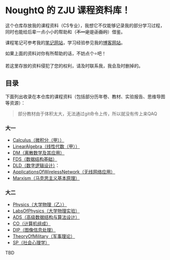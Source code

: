 # NoughtQ 的 ZJU 课程资料库！

这个仓库存放我的课程资料（CS专业），我想它不仅能够记录我的部分学习过程，同时也能给后辈一点小小的帮助和（~~不一定是正面的~~）借鉴。

课程笔记可参考我的[笔记网站](https://note.noughtq.top)，学习经验参见我的[博客网站](https://blog.noughtq.top)。

如果上面的资料对你有所帮助的话，不妨点个⭐吧！

若这里存放的资料侵犯了您的权利，请及时联系我，我会及时删掉的。

## 目录

下面列出收录在本仓库的课程资料（包括部分历年卷、教材、实验报告、思维导图等资源）：

>部分教材由于体积太大，无法通过git命令上传，所以就没有传上来QAQ

### 大一

- [Calculus（微积分（甲））](Calculus-D1)
- [LinearAlgebra（线性代数（甲））](LinearAlgebra-D1QD)
- [DM（离散数学及其应用）](DM-D1CX)
- [FDS（数据结构基础）](FDS-D1CX)
- [DLD（数字逻辑设计）](DLD-D1CX)：
- [ApplicationsOfWirelessNetwork（无线网络应用）](ApplicationsOfWirelessNetwork-D1C)
- [Marxism（马克思主义基本原理）](Marxism-D1CX)

### 大二

- [Physics（大学物理（乙））](Physics-D1CX-D2QD)
- [LabsOfPhysics（大学物理实验）](LabsOfPhysics-D2QD)
- [ADS（高级数据结构与算法设计）](ADS-D2QD)
- [CO（计算机组成）](CO-D2QD)
- [DIP（图像信息处理）](DIP-D2QD)
- [TheoryOfMilitary（军事理论）](TheoryOfMilitary-D2QD)
- [SP（社会心理学）](SP-D2QD)

TBD

